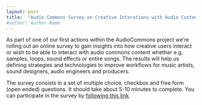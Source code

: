 ```yaml
---
layout: post
title:  "Audio Commons Survey on Creative Interations with Audio Content"
#author: Author Name
---
```


As part of one of our first actions within the AudioCommons project we’re rolling out an online survey to gain insights into how creative users interact or wish to be able to interact with audio commons content whether e.g. samples, loops, sound effects or entire songs. 
The results will help us defining strategies and technologies to improve workflows for music artists, sound designers, audio engineers and producers.
 
The survey consists in a set of multiple choice, checkbox and free form (open ended) questions. 
It should take about 5-10 minutes to complete.
You can participate in the survey by [following this link](https://goo.gl/U8mAz9).
